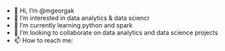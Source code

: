 - 👋 Hi, I’m @mgeorgak
- 👀 I’m interested in data analytics & data sciencr
- 🌱 I’m currently learning python and spark 
- 💞️ I’m looking to collaborate on data analytics and data science projects
- 📫 How to reach me: 

<!---
mgeorgak/mgeorgak is a ✨ special ✨ repository because its `README.md` (this file) appears on your GitHub profile.
You can click the Preview link to take a look at your changes.
--->
